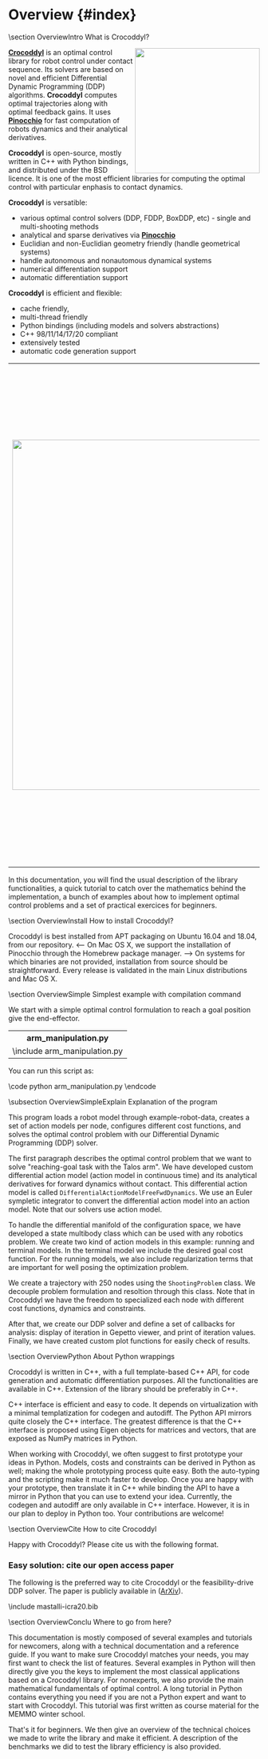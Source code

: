 # Overview {#index}
<!--
///////////////////////////////////////////////////////////////////////////////
// BSD 3-Clause License
//
// Copyright (C) 2019-2020, LAAS-CNRS, University of Edinburgh
// Author: Carlos Mastalli, Rohan Budhiraja, Nicolas Mansard
// Copyright note valid unless otherwise stated in individual files.
// All rights reserved.
///////////////////////////////////////////////////////////////////////////////
-->

\section OverviewIntro What is Crocoddyl?

<img align="right" src="https://i.imgur.com/o2LfbDq.gif" width="250" padding="10"/>

**[Crocoddyl](https://cmastalli.github.io/publications/crocoddyl20icra.html)** is an optimal control library for robot control under contact sequence.
Its solvers are based on novel and efficient Differential Dynamic Programming (DDP) algorithms.
**Crocoddyl** computes optimal trajectories along with optimal feedback gains.
It uses **[Pinocchio](https://github.com/stack-of-tasks/pinocchio)** for fast computation of robots dynamics and their analytical derivatives.

**Crocoddyl** is open-source, mostly written in C++ with Python bindings, and distributed under the BSD licence.
It is one of the most efficient libraries for computing the optimal control with particular enphasis to contact dynamics.

**Crocoddyl** is versatible:

 * various optimal control solvers (DDP, FDDP, BoxDDP, etc) - single and multi-shooting methods
 * analytical and sparse derivatives via **[Pinocchio](https://github.com/stack-of-tasks/pinocchio)**
 * Euclidian and non-Euclidian geometry friendly (handle geometrical systems)
 * handle autonomous and nonautomous dynamical systems
 * numerical differentiation support
 * automatic differentiation support

**Crocoddyl** is efficient and flexible:

 * cache friendly,
 * multi-thread friendly
 * Python bindings (including models and solvers abstractions)
 * C++ 98/11/14/17/20 compliant
 * extensively tested
 * automatic code generation support

<table >
  <tr>
    <td align="left"><img src="https://cmastalli.github.io/assets/img/publications/highly_dynamic_maneuvers.png" width="700"/></td>
    <td align="right"><img src="https://i.imgur.com/RQR2Ovx.gif" width="500"/> <img src="https://i.imgur.com/kTW0ePh.gif" width="500"/></td>
  </tr>
</table>


In this documentation, you will find the usual description of the library functionalities, a quick tutorial to catch over the mathematics behind the implementation, a bunch of examples about how to implement optimal control problems and a set of practical exercices for beginners.


\section OverviewInstall How to install Crocoddyl?

Crocoddyl is best installed from APT packaging on Ubuntu 16.04 and 18.04, from our repository.
<-- On Mac OS X, we support the installation of Pinocchio through the Homebrew package manager. -->
On systems for which binaries are not provided, installation from source should be straightforward.
Every release is validated in the main Linux distributions and Mac OS X.

<!--The full installation procedure can be found on the Github Pages of the project:
http://stack-of-tasks.github.io/pinocchio/download.html.-->

\section OverviewSimple Simplest example with compilation command

We start with a simple optimal control formulation to reach a goal position give the end-effector.

<table class="manual">
  <tr>
    <th>arm_manipulation.py</th>
  </tr>
  <tr>
    <td valign="top">
      \include arm_manipulation.py
    </td>
  </tr>
</table>

You can run this script as:

\code python arm_manipulation.py \endcode

\subsection OverviewSimpleExplain Explanation of the program

This program loads a robot model through example-robot-data, creates a set of action models per node, configures different cost functions, and solves the optimal control problem with our Differential Dynamic Programming (DDP) solver.

The first paragraph describes the optimal control problem that we want to solve "reaching-goal task with the Talos arm".
We have developed custom differential action model (action model in continuous time) and its analytical derivatives for forward dynamics without contact.
This differential action model is called `DifferentialActionModelFreeFwdDynamics`.
We use an Euler sympletic integrator to convert the differential action model into an action model.
Note that our solvers use action model.

To handle the differential manifold of the configuration space, we have developed a state multibody class which can be used with any robotics problem.
We create two kind of action models in this example: running and terminal models.
In the terminal model we include the desired goal cost function.
For the running models, we also include regularization terms that are important for well posing the optimization problem.

We create a trajectory with 250 nodes using the `ShootingProblem` class.
We decouple problem formulation and resoltion through this class.
Note that in Crocoddyl we have the freedom to specialized each node with different cost functions, dynamics and constraints.

After that, we create our DDP solver and define a set of callbacks for analysis: display of iteration in Gepetto viewer, and print of iteration values.
Finally, we have created custom plot functions for easily check of results.


\section OverviewPython About Python wrappings

Crocoddyl is written in C++, with a full template-based C++ API, for code generation and automatic differentiation purposes. All the functionalities are available in C++. Extension of the library should be preferably in C++.

C++ interface is efficient and easy to code. It depends on virtualization with a minimal templatization for codegen and autodiff.
The Python API mirrors quite closely the C++ interface. The greatest difference is that the C++ interface is proposed using Eigen objects for matrices and vectors, that are exposed as NumPy matrices in Python.

When working with Crocoddyl, we often suggest to first prototype your ideas in Python.
Models, costs and constraints can be derived in Python as well; making the whole prototyping process quite easy.
Both the auto-typing and the scripting make it much faster to develop. Once you are happy with your prototype, then translate it in C++ while binding the API to have a mirror in Python that you can use to extend your idea.
Currently, the codegen and autodiff are only available in C++ interface. However, it is in our plan to deploy in Python too. Your contributions are welcome!

\section OverviewCite How to cite Crocoddyl

Happy with Crocoddyl? Please cite us with the following format.

### Easy solution: cite our open access paper
The following is the preferred way to cite Crocoddyl or the feasibility-drive DDP solver.
The paper is publicly available in ([ArXiv](https://arxiv.org/abs/1909.04947 "Carlos Mastalli et al - Crocoddyl paper")).

\include mastalli-icra20.bib


\section OverviewConclu Where to go from here?

This documentation is mostly composed of several examples and tutorials for newcomers, along with a technical documentation and a reference guide. If you want to make sure Crocoddyl matches your needs, you may first want to check the list of features. Several examples in Python will then directly give you the keys to implement the most classical applications based on a Crocoddyl library. For nonexperts, we also provide the main mathematical fundamentals of optimal control. A long tutorial in Python contains everything you need if you are not a Python expert and want to start with Crocoddyl. This tutorial was first written as course material for the MEMMO winter school.

That's it for beginners. We then give an overview of the technical choices we made to write the library and make it efficient. A description of the benchmarks we did to test the library efficiency is also provided.

